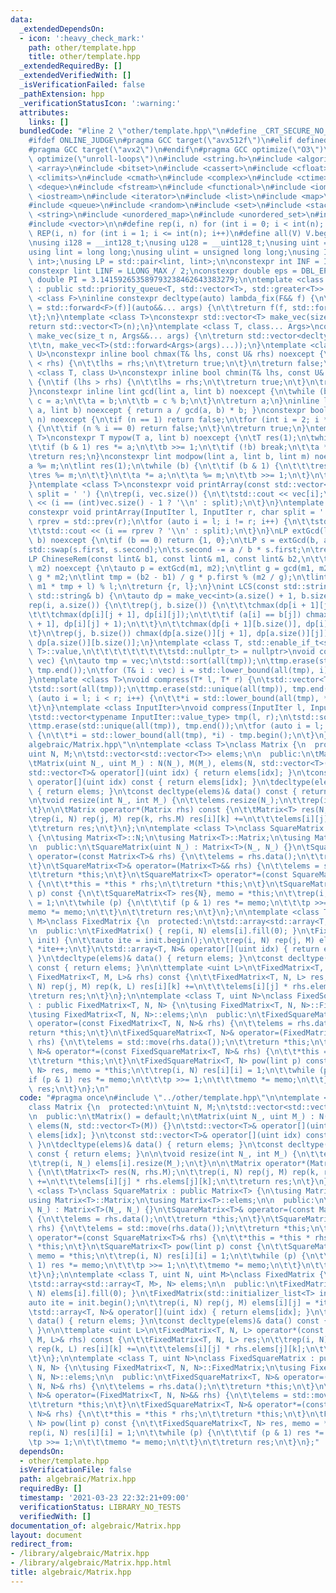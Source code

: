 ```yaml
---
data:
  _extendedDependsOn:
  - icon: ':heavy_check_mark:'
    path: other/template.hpp
    title: other/template.hpp
  _extendedRequiredBy: []
  _extendedVerifiedWith: []
  _isVerificationFailed: false
  _pathExtension: hpp
  _verificationStatusIcon: ':warning:'
  attributes:
    links: []
  bundledCode: "#line 2 \"other/template.hpp\"\n#define _CRT_SECURE_NO_WARNINGS\n\
    #ifdef ONLINE_JUDGE\n#pragma GCC target(\"avx512f\")\n#elif defined EVAL\n#else\n\
    #pragma GCC target(\"avx2\")\n#endif\n#pragma GCC optimize(\"O3\")\n#pragma GCC\
    \ optimize(\"unroll-loops\")\n#include <string.h>\n#include <algorithm>\n#include\
    \ <array>\n#include <bitset>\n#include <cassert>\n#include <cfloat>\n#include\
    \ <climits>\n#include <cmath>\n#include <complex>\n#include <ctime>\n#include\
    \ <deque>\n#include <fstream>\n#include <functional>\n#include <iomanip>\n#include\
    \ <iostream>\n#include <iterator>\n#include <list>\n#include <map>\n#include <memory>\n\
    #include <queue>\n#include <random>\n#include <set>\n#include <stack>\n#include\
    \ <string>\n#include <unordered_map>\n#include <unordered_set>\n#include <utility>\n\
    #include <vector>\n\n#define rep(i, n) for (int i = 0; i < int(n); i++)\n#define\
    \ REP(i, n) for (int i = 1; i <= int(n); i++)\n#define all(V) V.begin(), V.end()\n\
    \nusing i128 = __int128_t;\nusing u128 = __uint128_t;\nusing uint = unsigned int;\n\
    using lint = long long;\nusing ulint = unsigned long long;\nusing IP = std::pair<int,\
    \ int>;\nusing LP = std::pair<lint, lint>;\n\nconstexpr int INF = INT_MAX / 2;\n\
    constexpr lint LINF = LLONG_MAX / 2;\nconstexpr double eps = DBL_EPSILON;\nconstexpr\
    \ double PI = 3.141592653589793238462643383279;\n\ntemplate <class T>\nclass prique\
    \ : public std::priority_queue<T, std::vector<T>, std::greater<T>> {\n};\ntemplate\
    \ <class F>\ninline constexpr decltype(auto) lambda_fix(F&& f) {\n\treturn [f\
    \ = std::forward<F>(f)](auto&&... args) {\n\t\treturn f(f, std::forward<decltype(args)>(args)...);\n\
    \t};\n}\ntemplate <class T>\nconstexpr std::vector<T> make_vec(size_t n) {\n\t\
    return std::vector<T>(n);\n}\ntemplate <class T, class... Args>\nconstexpr auto\
    \ make_vec(size_t n, Args&&... args) {\n\treturn std::vector<decltype(make_vec<T>(args...))>(\n\
    \t\tn, make_vec<T>(std::forward<Args>(args)...));\n}\ntemplate <class T, class\
    \ U>\nconstexpr inline bool chmax(T& lhs, const U& rhs) noexcept {\n\tif (lhs\
    \ < rhs) {\n\t\tlhs = rhs;\n\t\treturn true;\n\t}\n\treturn false;\n}\ntemplate\
    \ <class T, class U>\nconstexpr inline bool chmin(T& lhs, const U& rhs) noexcept\
    \ {\n\tif (lhs > rhs) {\n\t\tlhs = rhs;\n\t\treturn true;\n\t}\n\treturn false;\n\
    }\nconstexpr inline lint gcd(lint a, lint b) noexcept {\n\twhile (b) {\n\t\tlint\
    \ c = a;\n\t\ta = b;\n\t\tb = c % b;\n\t}\n\treturn a;\n}\ninline lint lcm(lint\
    \ a, lint b) noexcept { return a / gcd(a, b) * b; }\nconstexpr bool isprime(lint\
    \ n) noexcept {\n\tif (n == 1) return false;\n\tfor (int i = 2; i * i <= n; i++)\
    \ {\n\t\tif (n % i == 0) return false;\n\t}\n\treturn true;\n}\ntemplate <class\
    \ T>\nconstexpr T mypow(T a, lint b) noexcept {\n\tT res(1);\n\twhile (true) {\n\
    \t\tif (b & 1) res *= a;\n\t\tb >>= 1;\n\t\tif (!b) break;\n\t\ta *= a;\n\t}\n\
    \treturn res;\n}\nconstexpr lint modpow(lint a, lint b, lint m) noexcept {\n\t\
    a %= m;\n\tlint res(1);\n\twhile (b) {\n\t\tif (b & 1) {\n\t\t\tres *= a;\n\t\t\
    \tres %= m;\n\t\t}\n\t\ta *= a;\n\t\ta %= m;\n\t\tb >>= 1;\n\t}\n\treturn res;\n\
    }\ntemplate <class T>\nconstexpr void printArray(const std::vector<T>& vec, char\
    \ split = ' ') {\n\trep(i, vec.size()) {\n\t\tstd::cout << vec[i];\n\t\tstd::cout\
    \ << (i == (int)vec.size() - 1 ? '\\n' : split);\n\t}\n}\ntemplate <class InputIter>\n\
    constexpr void printArray(InputIter l, InputIter r, char split = ' ') {\n\tauto\
    \ rprev = std::prev(r);\n\tfor (auto i = l; i != r; i++) {\n\t\tstd::cout << *i;\n\
    \t\tstd::cout << (i == rprev ? '\\n' : split);\n\t}\n}\nLP extGcd(lint a, lint\
    \ b) noexcept {\n\tif (b == 0) return {1, 0};\n\tLP s = extGcd(b, a % b);\n\t\
    std::swap(s.first, s.second);\n\ts.second -= a / b * s.first;\n\treturn s;\n}\n\
    LP ChineseRem(const lint& b1, const lint& m1, const lint& b2,\n\t\t\t  const lint&\
    \ m2) noexcept {\n\tauto p = extGcd(m1, m2);\n\tlint g = gcd(m1, m2), l = m1 /\
    \ g * m2;\n\tlint tmp = (b2 - b1) / g * p.first % (m2 / g);\n\tlint r = (b1 +\
    \ m1 * tmp + l) % l;\n\treturn {r, l};\n}\nint LCS(const std::string& a, const\
    \ std::string& b) {\n\tauto dp = make_vec<int>(a.size() + 1, b.size() + 1);\n\t\
    rep(i, a.size()) {\n\t\trep(j, b.size()) {\n\t\t\tchmax(dp[i + 1][j], dp[i][j]);\n\
    \t\t\tchmax(dp[i][j + 1], dp[i][j]);\n\t\t\tif (a[i] == b[j]) chmax(dp[i + 1][j\
    \ + 1], dp[i][j] + 1);\n\t\t}\n\t\tchmax(dp[i + 1][b.size()], dp[i][b.size()]);\n\
    \t}\n\trep(j, b.size()) chmax(dp[a.size()][j + 1], dp[a.size()][j]);\n\treturn\
    \ dp[a.size()][b.size()];\n}\ntemplate <class T, std::enable_if_t<std::is_convertible<int,\
    \ T>::value,\n\t\t\t\t\t\t\t\t\tstd::nullptr_t> = nullptr>\nvoid compress(std::vector<T>&\
    \ vec) {\n\tauto tmp = vec;\n\tstd::sort(all(tmp));\n\ttmp.erase(std::unique(all(tmp)),\
    \ tmp.end());\n\tfor (T& i : vec) i = std::lower_bound(all(tmp), i) - tmp.begin();\n\
    }\ntemplate <class T>\nvoid compress(T* l, T* r) {\n\tstd::vector<T> tmp(l, r);\n\
    \tstd::sort(all(tmp));\n\ttmp.erase(std::unique(all(tmp)), tmp.end());\n\tfor\
    \ (auto i = l; i < r; i++) {\n\t\t*i = std::lower_bound(all(tmp), *i) - tmp.begin();\n\
    \t}\n}\ntemplate <class InputIter>\nvoid compress(InputIter l, InputIter r) {\n\
    \tstd::vector<typename InputIter::value_type> tmp(l, r);\n\tstd::sort(all(tmp));\n\
    \ttmp.erase(std::unique(all(tmp)), tmp.end());\n\tfor (auto i = l; i < r; i++)\
    \ {\n\t\t*i = std::lower_bound(all(tmp), *i) - tmp.begin();\n\t}\n}\n#line 3 \"\
    algebraic/Matrix.hpp\"\n\ntemplate <class T>\nclass Matrix {\n  protected:\n\t\
    uint N, M;\n\tstd::vector<std::vector<T>> elems;\n\n  public:\n\tMatrix() = default;\n\
    \tMatrix(uint N_, uint M_) : N(N_), M(M_), elems(N, std::vector<T>(M)) {}\n\t\
    std::vector<T>& operator[](uint idx) { return elems[idx]; }\n\tconst std::vector<T>&\
    \ operator[](uint idx) const { return elems[idx]; }\n\tdecltype(elems)& data()\
    \ { return elems; }\n\tconst decltype(elems)& data() const { return elems; }\n\
    \n\tvoid resize(int N_, int M_) {\n\t\telems.resize(N_);\n\t\trep(i, N_) elems[i].resize(M_);\n\
    \t}\n\n\tMatrix operator*(Matrix rhs) const {\n\t\tMatrix<T> res(N, rhs.M);\n\t\
    \trep(i, N) rep(j, M) rep(k, rhs.M) res[i][k] +=\n\t\t\telems[i][j] * rhs.elems[j][k];\n\
    \t\treturn res;\n\t}\n};\n\ntemplate <class T>\nclass SquareMatrix : public Matrix<T>\
    \ {\n\tusing Matrix<T>::N;\n\tusing Matrix<T>::Matrix;\n\tusing Matrix<T>::elems;\n\
    \n  public:\n\tSquareMatrix(uint N_) : Matrix<T>(N_, N_) {}\n\tSquareMatrix<T>&\
    \ operator=(const Matrix<T>& rhs) {\n\t\telems = rhs.data();\n\t\treturn *this;\n\
    \t}\n\tSquareMatrix<T>& operator=(Matrix<T>&& rhs) {\n\t\telems = std::move(rhs.data());\n\
    \t\treturn *this;\n\t}\n\tSquareMatrix<T> operator*=(const SquareMatrix<T>& rhs)\
    \ {\n\t\t*this = *this * rhs;\n\t\treturn *this;\n\t}\n\tSquareMatrix<T> pow(lint\
    \ p) const {\n\t\tSquareMatrix<T> res{N}, memo = *this;\n\t\trep(i, N) res[i][i]\
    \ = 1;\n\t\twhile (p) {\n\t\t\tif (p & 1) res *= memo;\n\t\t\tp >>= 1;\n\t\t\t\
    memo *= memo;\n\t\t}\n\t\treturn res;\n\t}\n};\n\ntemplate <class T, uint N, uint\
    \ M>\nclass FixedMatrix {\n  protected:\n\tstd::array<std::array<T, M>, N> elems;\n\
    \n  public:\n\tFixedMatrix() { rep(i, N) elems[i].fill(0); }\n\tFixedMatrix(std::initializer_list<T>\
    \ init) {\n\t\tauto ite = init.begin();\n\t\trep(i, N) rep(j, M) elems[i][j] =\
    \ *ite++;\n\t}\n\tstd::array<T, N>& operator[](uint idx) { return elems[idx];\
    \ }\n\tdecltype(elems)& data() { return elems; }\n\tconst decltype(elems)& data()\
    \ const { return elems; }\n\n\ttemplate <uint L>\n\tFixedMatrix<T, N, L> operator*(const\
    \ FixedMatrix<T, M, L>& rhs) const {\n\t\tFixedMatrix<T, N, L> res;\n\t\trep(i,\
    \ N) rep(j, M) rep(k, L) res[i][k] +=\n\t\t\telems[i][j] * rhs.elems[j][k];\n\t\
    \treturn res;\n\t}\n};\n\ntemplate <class T, uint N>\nclass FixedSquareMatrix\
    \ : public FixedMatrix<T, N, N> {\n\tusing FixedMatrix<T, N, N>::FixedMatrix;\n\
    \tusing FixedMatrix<T, N, N>::elems;\n\n  public:\n\tFixedSquareMatrix<T, N>&\
    \ operator=(const FixedMatrix<T, N, N>& rhs) {\n\t\telems = rhs.data();\n\t\t\
    return *this;\n\t}\n\tFixedSquareMatrix<T, N>& operator=(FixedMatrix<T, N, N>&&\
    \ rhs) {\n\t\telems = std::move(rhs.data());\n\t\treturn *this;\n\t}\n\tFixedSquareMatrix<T,\
    \ N>& operator*=(const FixedSquareMatrix<T, N>& rhs) {\n\t\t*this = *this * rhs;\n\
    \t\treturn *this;\n\t}\n\tFixedSquareMatrix<T, N> pow(lint p) const {\n\t\tFixedSquareMatrix<T,\
    \ N> res, memo = *this;\n\t\trep(i, N) res[i][i] = 1;\n\t\twhile (p) {\n\t\t\t\
    if (p & 1) res *= memo;\n\t\t\tp >>= 1;\n\t\t\tmemo *= memo;\n\t\t}\n\t\treturn\
    \ res;\n\t}\n};\n"
  code: "#pragma once\n#include \"../other/template.hpp\"\n\ntemplate <class T>\n\
    class Matrix {\n  protected:\n\tuint N, M;\n\tstd::vector<std::vector<T>> elems;\n\
    \n  public:\n\tMatrix() = default;\n\tMatrix(uint N_, uint M_) : N(N_), M(M_),\
    \ elems(N, std::vector<T>(M)) {}\n\tstd::vector<T>& operator[](uint idx) { return\
    \ elems[idx]; }\n\tconst std::vector<T>& operator[](uint idx) const { return elems[idx];\
    \ }\n\tdecltype(elems)& data() { return elems; }\n\tconst decltype(elems)& data()\
    \ const { return elems; }\n\n\tvoid resize(int N_, int M_) {\n\t\telems.resize(N_);\n\
    \t\trep(i, N_) elems[i].resize(M_);\n\t}\n\n\tMatrix operator*(Matrix rhs) const\
    \ {\n\t\tMatrix<T> res(N, rhs.M);\n\t\trep(i, N) rep(j, M) rep(k, rhs.M) res[i][k]\
    \ +=\n\t\t\telems[i][j] * rhs.elems[j][k];\n\t\treturn res;\n\t}\n};\n\ntemplate\
    \ <class T>\nclass SquareMatrix : public Matrix<T> {\n\tusing Matrix<T>::N;\n\t\
    using Matrix<T>::Matrix;\n\tusing Matrix<T>::elems;\n\n  public:\n\tSquareMatrix(uint\
    \ N_) : Matrix<T>(N_, N_) {}\n\tSquareMatrix<T>& operator=(const Matrix<T>& rhs)\
    \ {\n\t\telems = rhs.data();\n\t\treturn *this;\n\t}\n\tSquareMatrix<T>& operator=(Matrix<T>&&\
    \ rhs) {\n\t\telems = std::move(rhs.data());\n\t\treturn *this;\n\t}\n\tSquareMatrix<T>\
    \ operator*=(const SquareMatrix<T>& rhs) {\n\t\t*this = *this * rhs;\n\t\treturn\
    \ *this;\n\t}\n\tSquareMatrix<T> pow(lint p) const {\n\t\tSquareMatrix<T> res{N},\
    \ memo = *this;\n\t\trep(i, N) res[i][i] = 1;\n\t\twhile (p) {\n\t\t\tif (p &\
    \ 1) res *= memo;\n\t\t\tp >>= 1;\n\t\t\tmemo *= memo;\n\t\t}\n\t\treturn res;\n\
    \t}\n};\n\ntemplate <class T, uint N, uint M>\nclass FixedMatrix {\n  protected:\n\
    \tstd::array<std::array<T, M>, N> elems;\n\n  public:\n\tFixedMatrix() { rep(i,\
    \ N) elems[i].fill(0); }\n\tFixedMatrix(std::initializer_list<T> init) {\n\t\t\
    auto ite = init.begin();\n\t\trep(i, N) rep(j, M) elems[i][j] = *ite++;\n\t}\n\
    \tstd::array<T, N>& operator[](uint idx) { return elems[idx]; }\n\tdecltype(elems)&\
    \ data() { return elems; }\n\tconst decltype(elems)& data() const { return elems;\
    \ }\n\n\ttemplate <uint L>\n\tFixedMatrix<T, N, L> operator*(const FixedMatrix<T,\
    \ M, L>& rhs) const {\n\t\tFixedMatrix<T, N, L> res;\n\t\trep(i, N) rep(j, M)\
    \ rep(k, L) res[i][k] +=\n\t\t\telems[i][j] * rhs.elems[j][k];\n\t\treturn res;\n\
    \t}\n};\n\ntemplate <class T, uint N>\nclass FixedSquareMatrix : public FixedMatrix<T,\
    \ N, N> {\n\tusing FixedMatrix<T, N, N>::FixedMatrix;\n\tusing FixedMatrix<T,\
    \ N, N>::elems;\n\n  public:\n\tFixedSquareMatrix<T, N>& operator=(const FixedMatrix<T,\
    \ N, N>& rhs) {\n\t\telems = rhs.data();\n\t\treturn *this;\n\t}\n\tFixedSquareMatrix<T,\
    \ N>& operator=(FixedMatrix<T, N, N>&& rhs) {\n\t\telems = std::move(rhs.data());\n\
    \t\treturn *this;\n\t}\n\tFixedSquareMatrix<T, N>& operator*=(const FixedSquareMatrix<T,\
    \ N>& rhs) {\n\t\t*this = *this * rhs;\n\t\treturn *this;\n\t}\n\tFixedSquareMatrix<T,\
    \ N> pow(lint p) const {\n\t\tFixedSquareMatrix<T, N> res, memo = *this;\n\t\t\
    rep(i, N) res[i][i] = 1;\n\t\twhile (p) {\n\t\t\tif (p & 1) res *= memo;\n\t\t\
    \tp >>= 1;\n\t\t\tmemo *= memo;\n\t\t}\n\t\treturn res;\n\t}\n};"
  dependsOn:
  - other/template.hpp
  isVerificationFile: false
  path: algebraic/Matrix.hpp
  requiredBy: []
  timestamp: '2021-03-23 22:32:21+09:00'
  verificationStatus: LIBRARY_NO_TESTS
  verifiedWith: []
documentation_of: algebraic/Matrix.hpp
layout: document
redirect_from:
- /library/algebraic/Matrix.hpp
- /library/algebraic/Matrix.hpp.html
title: algebraic/Matrix.hpp
---
```

